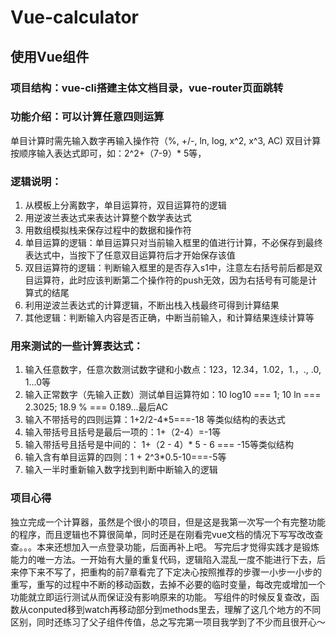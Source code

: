 # Vue-calculator
## 使用Vue组件
### 项目结构：vue-cli搭建主体文档目录，vue-router页面跳转
### 功能介绍：可以计算任意四则运算
  单目计算时需先输入数字再输入操作符（%, +/-, ln, log, x^2, x^3, AC)
  双目计算按顺序输入表达式即可，如：2^2+（7-9）* 5等，
### 逻辑说明：
  1. 从模板上分离数字，单目运算符，双目运算符的逻辑
  2. 用逆波兰表达式来表达计算整个数学表达式
  3. 用数组模拟栈来保存过程中的数据和操作符
  4. 单目运算的逻辑：单目运算只对当前输入框里的值进行计算，不必保存到最终表达式中，当按下了任意双目运算符后才开始保存该值
  5. 双目运算符的逻辑：判断输入框里的是否存入s1中，注意左右括号前后都是双目运算符，此时应该判断第二个操作符的push无效，因为右括号有可能是计算式的结尾
  6. 利用逆波兰表达式的计算逻辑，不断出栈入栈最终可得到计算结果
  7. 其他逻辑：判断输入内容是否正确，中断当前输入，和计算结果连续计算等
### 用来测试的一些计算表达式：
1. 输入任意数字，任意次数测试数字键和小数点：123，12.34，1.02，1.，., .0, 1...0等
2. 输入正常数字（先输入正数）测试单目运算符如：10 log10 === 1; 10 ln === 2.3025; 18.9 % === 0.189...最后AC
3. 输入不带括号的四则运算：1+2/2-4*5===-18 等类似结构的表达式
4. 输入带括号且括号是最后一项的：1+（2-4）=-1等
5. 输入带括号且括号是中间的： 1+（2 - 4）* 5 - 6 === -15等类似结构
6. 输入含有单目运算的四则：1 + 2^3*0.5-10===-5等
7. 输入一半时重新输入数字找到判断中断输入的逻辑
### 项目心得
  独立完成一个计算器，虽然是个很小的项目，但是这是我第一次写一个有完整功能的程序，而且逻辑也不算很简单，同时还是在刚看完vue文档的情况下写写改改查查。。。本来还想加入一点登录功能，后面再补上吧。
  写完后才觉得实践才是锻炼能力的唯一方法。一开始有大量的重复代码，逻辑陷入混乱一度不能进行下去，后来停下来不写了，把重构的前7章看完了下定决心按照推荐的步骤一小步一小步的重写，重写的过程中不断的移动函数，去掉不必要的临时变量，每改完或增加一个功能就立即运行测试从而保证没有影响原来的功能。
  写组件的时候反复查改，函数从conputed移到watch再移动部分到methods里去，理解了这几个地方的不同区别，同时还练习了父子组件传值，总之写完第一项目我学到了不少而且很开心～
